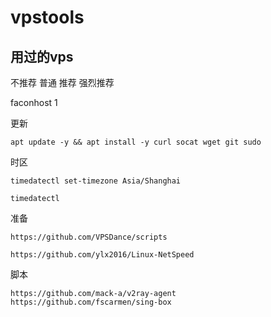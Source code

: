 # vpstools
## 用过的vps
不推荐 普通 推荐 强烈推荐

faconhost 1

更新
```
apt update -y && apt install -y curl socat wget git sudo
```
时区
```
timedatectl set-timezone Asia/Shanghai

timedatectl
```
准备
```
https://github.com/VPSDance/scripts

https://github.com/ylx2016/Linux-NetSpeed
```
脚本
```
https://github.com/mack-a/v2ray-agent
https://github.com/fscarmen/sing-box
```
